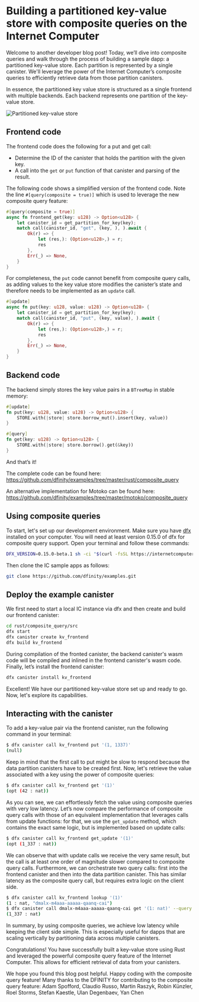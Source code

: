 # Building a partitioned key-value store with composite queries on the Internet Computer

Welcome to another developer blog post! Today, we’ll dive into composite queries and walk through the process of building a sample dapp: a partitioned key-value store. Each partition is represented by a single canister. We'll leverage the power of the Internet Computer’s composite queries to efficiently retrieve data from those partition canisters.

In essence, the partitioned key value store is structured as a single frontend with multiple backends. Each backend represents one partition of the key-value store.

![Partitioned key-value store](/img/blog/dev-update-blog-composite-query.png)

## Frontend code
The frontend code does the following for a put and get call:

 * Determine the ID of the canister that holds the partition with the given key.
 * A call into the `get` or `put` function of that canister and parsing of the result.

The following code shows a simplified version of the frontend code. Note the line `#[query(composite = true)]` which is used to leverage the new composite query feature:

```rust
#[query(composite = true)]
async fn frontend_get(key: u128) -> Option<u128> {
    let canister_id = get_partition_for_key(key);
    match call(canister_id, "get", (key, ), ).await {
        Ok(r) => {
            let (res,): (Option<u128>,) = r;
            res
        },
        Err(_) => None,
    }
}
```

For completeness, the `put` code cannot benefit from composite query calls, as adding values to the key value store modifies the canister’s state and therefore needs to be implemented as an `update` call.

```rust
#[update]
async fn put(key: u128, value: u128) -> Option<u128> {
    let canister_id = get_partition_for_key(key);
    match call(canister_id, "put", (key, value), ).await {
        Ok(r) => {
            let (res,): (Option<u128>,) = r;
            res
        },
        Err(_) => None,
    }
}
```

## Backend code
The backend simply stores the key value pairs in a `BTreeMap` in stable memory:

```rust
#[update]
fn put(key: u128, value: u128) -> Option<u128> {
    STORE.with(|store| store.borrow_mut().insert(key, value))
}

#[query]
fn get(key: u128) -> Option<u128> {
    STORE.with(|store| store.borrow().get(&key))
}
```

And that’s it!

The complete code can be found here: https://github.com/dfinity/examples/tree/master/rust/composite_query

An alternative implementation for Motoko can be found here: https://github.com/dfinity/examples/tree/master/motoko/composite_query

## Using composite queries
To start, let's set up our development environment. Make sure you have [dfx](https://internetcomputer.org/docs/current/developer-docs/setup/install/) installed on your computer. You will need at least version 0.15.0 of dfx for composite query support. Open your terminal and follow these commands:

```bash
DFX_VERSION=0.15.0-beta.1 sh -ci "$(curl -fsSL https://internetcomputer.org/install.sh)"
```

Then clone the IC sample apps as follows:

```bash
git clone https://github.com/dfinity/examples.git
```

## Deploy the example canister
We first need to start a local IC instance via dfx and then create and build our frontend canister:

```bash
cd rust/composite_query/src
dfx start
dfx canister create kv_frontend
dfx build kv_frontend
```

During compilation of the fronted canister, the backend canister's wasm code will be compiled and inlined in the frontend canister's wasm code.
Finally, let’s install the frontend canister:

```bash
dfx canister install kv_frontend
```

Excellent! We have our partitioned key-value store set up and ready to go. Now, let's explore its capabilities.

## Interacting with the canister
To add a key-value pair via the frontend canister, run the following command in your terminal:

```bash
$ dfx canister call kv_frontend put '(1, 1337)'
(null)
```

Keep in mind that the first call to put might be slow to respond because the data partition canisters have to be created first.
Now, let's retrieve the value associated with a key using the power of composite queries:

```bash
$ dfx canister call kv_frontend get '(1)'
(opt (42 : nat))
```

As you can see, we can effortlessly fetch the value using composite queries with very low latency.
Let’s now compare the performance of composite query calls with those of an equivalent implementation that leverages calls from update functions: for that, we use the `get_update` method, which contains the exact same logic, but is implemented based on update calls:
```bash
$ dfx canister call kv_frontend get_update '(1)'
(opt (1_337 : nat))
```

We can observe that with update calls we receive the very same result, but the call is at least one order of magnitude slower compared to composite query calls.
Furthermore, we can orchestrate two query calls: first into the frontend canister and then into the data partition canister. This has similar latency as the composite query call, but requires extra logic on the client side.
```bash
$ dfx canister call kv_frontend lookup '(1)'
(1 : nat, "dmalx-m4aaa-aaaaa-qaanq-cai")
$ dfx canister call dmalx-m4aaa-aaaaa-qaanq-cai get '(1: nat)' --query
(1_337 : nat)
```

In summary, by using composite queries, we achieve low latency while keeping the client side simple. This is especially useful for dapps that are scaling vertically by partitioning data across multiple canisters.

Congratulations! You have successfully built a key-value store using Rust and leveraged the powerful composite query feature of the Internet Computer. This allows for efficient retrieval of data from your canisters.

We hope you found this blog post helpful. Happy coding with the composite query feature!
Many thanks to the DFINITY for contributing to the composite query feature: Adam Spofford, Claudio Russo, Martin Raszyk, Robin Künzler, Roel Storms, Stefan Kaestle, Ulan Degenbaev, Yan Chen
